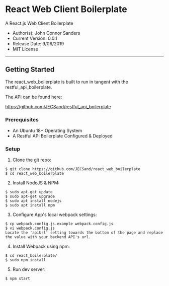 # React Web Client Boilerplate


A React.js Web Client Boilerplate


* Author(s): John Connor Sanders
* Current Version: 0.0.1
* Release Date: 9/06/2019
* MIT License
___
## Getting Started

The react_web_boilerplate is built to run in tangent with the restful_api_boilerplate.

The API can be found here:

https://github.com/JECSand/restful_api_boilerplate

### Prerequisites

* An Ubuntu 18+ Operating System
* A Restful API Boilerplate Configured & Deployed

### Setup

1. Clone the git repo:
```
$ git clone https://github.com/JECSand/react_web_boilerplate
$ cd react_web_boilerplate
```

2. Install NodeJS & NPM:
```
$ sudo apt-get update
$ sudo apt-get upgrade
$ sudo apt install nodejs
$ sudo apt install npm
```

3. Configure App's local webpack settings:
```
$ cp webpack.config.js.example webpack.config.js
$ vi webpack.config.js
Locate the 'apiUrl' setting towards the bottom of the page and replace the value with your backend API's url.
```

4. Install Webpack using npm:
```
$ cd react_boilerplate/
$ sudo npm install
```

5. Run dev server:
```
$ npm start
```